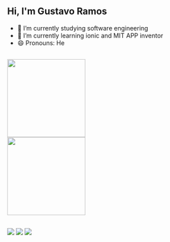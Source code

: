 ## Hi, I'm Gustavo Ramos

- 🔭 I’m currently studying software engineering
- 🌱 I’m currently learning ionic and MIT APP inventor
- 😄 Pronouns: He

##


<div align="left">
  <a href="https://github.com/gus-s-ramos">
  <img height="180em" src="https://github-readme-stats.vercel.app/api?username=gus-s-ramos&show_icons=true&theme=nightowl&include_all_commits=true&count_private=true"/>
  
</div>
  <img height="180em" src="https://github-readme-stats.vercel.app/api/top-langs/?username=gus-s-ramos&layout=compact&langs_count=7&theme=nightowl"/>
  
  ##
  
  
<div> 
  <a href="https://instagram.com/gus.s.ramos" target="_blank"><img src="https://img.shields.io/badge/Instagram-E4405F?style=for-the-badge&logo=instagram&logoColor=white" target="_blank"></a>
  <a href = "mailto:contatorafaballerini@gmail.com"><img src="https://img.shields.io/badge/-Gmail-%23333?style=for-the-badge&logo=gmail&logoColor=white" target="_blank"></a>
  <a href="https://www.linkedin.com/in/gustavo-ramos-b0a640220/" target="_blank"><img src="https://img.shields.io/badge/-LinkedIn-%230077B5?style=for-the-badge&logo=linkedin&logoColor=white" target="_blank"></a>  
</div>
